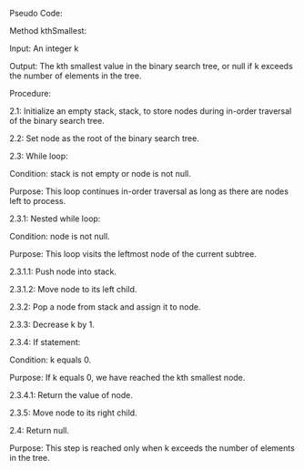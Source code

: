 Pseudo Code:

Method kthSmallest:

Input: An integer k

Output: The kth smallest value in the binary search tree, or null if k exceeds the number of elements in the tree.

Procedure:

2.1: Initialize an empty stack, stack, to store nodes during in-order traversal of the binary search tree.

2.2: Set node as the root of the binary search tree.

2.3: While loop:

Condition: stack is not empty or node is not null.

Purpose: This loop continues in-order traversal as long as there are nodes left to process.

2.3.1: Nested while loop:

Condition: node is not null.

Purpose: This loop visits the leftmost node of the current subtree.

2.3.1.1: Push node into stack.

2.3.1.2: Move node to its left child.

2.3.2: Pop a node from stack and assign it to node.

2.3.3: Decrease k by 1.

2.3.4: If statement:

Condition: k equals 0.

Purpose: If k equals 0, we have reached the kth smallest node.

2.3.4.1: Return the value of node.

2.3.5: Move node to its right child.

2.4: Return null.

Purpose: This step is reached only when k exceeds the number of elements in the tree.

